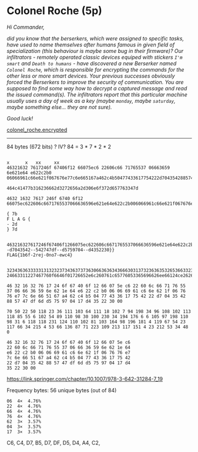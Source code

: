 # Colonel Roche (5p)
_Hi Commander,_

_did you know that the berserkers, which were assigned to specific tasks, have used to name
themselves after humans famous in given field of specialization (this behaviour is maybe
some bug in their firmware)? Our infiltrators - remotely operated classic devices equiped
with stickers `I'm smart` and `Death to humans` - have discovered a new Berserker named `Colonel
Roche`, which is responsible for encrypting the commands for the other less or more smart
devices. Your previous successes obviously forced the Berserkers to improve the security of
communication. You are supposed to find some way how to decrypt a captured message and read
the issued command(s). The infiltrators report that this particular machine usually uses a day
of week as a key (maybe `monday`, maybe `saturday`, maybe something else... they are not sure)._

_Good luck!_

[colonel_roche.encrypted](colonel_roche.encrypted)

---

84 bytes (672 bits) ? IV?
84 = 3 * 7 * 2 * 2
```
                                                                                                         x      x   xx     xx
46321632 7617246f 67406f12 66075ec6 22606c66 71765537 06663659 6e621e64 e622c2b0 06066961c66e621f067676e77c6e665167a462c4b50477433617754222d7043542885747df6dd575970417d435223000
                                                                                                           464c41477b316236662d3272656a2d306e6f372d657763347d

4632 1632 7617 246f 6740 6f12 66075ec622606c6671765537066636596e621e64e622c2b006066961c66e621f067676e77c6e665167a462c4b50477433617754222d7043542885747df6dd575970417d435223000
    
{ 7b                                                                                                       F L A G {
- 2d
} 7d


463216327617246f67406f1266075ec622606c6671765537066636596e621e64e622c2b006066961c66e621f067676e77c6e665167a4XXLLYYGG{{43361775--d7043542--542747df--d5759704--d4352230}}
FLAG{1b6f-2rej-0no7-ewc4}


323436363333313132323734363737363066363634366630313732363635326536633236303736316336353737363035333336353639363632366565363631323463653236323662363036303063393636653136663636323731306536373763363736363165363635363763613434323462373534303731333733353637323437323032643434383338353237356637363464376439643735353730343433316433353032303230
24663311227467760f6646f01726652e6c260761c65776053365696626ee66124ce2626b60600c966e16f662710e677c67661e66567ca4424b754071373567247202d448385275f764d7d9d755704431d3502020

46 32 16 32 76 17 24 6f 67 40 6f 12 66 07 5e c6 22 60 6c 66 71 76 55 37 06 66 36 59 6e 62 1e 64 e6 22 c2 b0 06 06 69 61 c6 6e 62 1f 06 76 76 e7 7c 6e 66 51 67 a4 62 c4 b5 04 77 43 36 17 75 42 22 d7 04 35 42 88 57 47 df 6d d5 75 97 04 17 d4 35 22 30 00

70 50 22 50 118 23 36 111 103 64 111 18 102 7 94 198 34 96 108 102 113 118 85 55 6 102 54 89 110 98 30 100 230 34 194 176 6 6 105 97 198 110 98 31 6 118 118 231 124 110 102 81 103 164 98 196 181 4 119 67 54 23 117 66 34 215 4 53 66 136 87 71 223 109 213 117 151 4 23 212 53 34 48 0
```

```
46 32 16 32 76 17 24 6f 67 40 6f 12 66 07 5e c6
22 60 6c 66 71 76 55 37 06 66 36 59 6e 62 1e 64 
e6 22 c2 b0 06 06 69 61 c6 6e 62 1f 06 76 76 e7 
7c 6e 66 51 67 a4 62 c4 b5 04 77 43 36 17 75 42 
22 d7 04 35 42 88 57 47 df 6d d5 75 97 04 17 d4 
35 22 30 00
```

https://link.springer.com/chapter/10.1007/978-3-642-31284-7_19

Frequency bytes:
56 unique bytes (out of 84)
```
06	4×	4.76%
22	4×	4.76%
66	4×	4.76%
76	4×	4.76%
62	3×	3.57%
04	3×	3.57%
17	3×	3.57%
```

C6, C4, D7, B5, D7, DF, D5, D4, A4, C2,